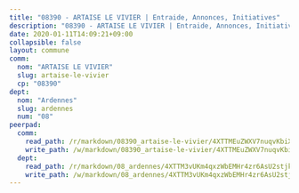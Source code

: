 ```yaml
---
title: "08390 - ARTAISE LE VIVIER | Entraide, Annonces, Initiatives"
description: "08390 - ARTAISE LE VIVIER | Entraide, Annonces, Initiatives"
date: 2020-01-11T14:09:21+09:00
collapsible: false
layout: commune
comm:
  nom: "ARTAISE LE VIVIER"
  slug: artaise-le-vivier
  cp: "08390"
dept:
  nom: "Ardennes"
  slug: ardennes
  num: "08"
peerpad:
  comm:
    read_path: /r/markdown/08390_artaise-le-vivier/4XTTMEuZWXV7nuqvKbiXpbJCNgg7LcsruSguTamxUVEZvcCEJ
    write_path: /w/markdown/08390_artaise-le-vivier/4XTTMEuZWXV7nuqvKbiXpbJCNgg7LcsruSguTamxUVEZvcCEJ-K3TgV78dHZRseBiCaWiqK4MhB6LqbVCtA7d9dfpD2JPx3uYkVQhAsHZgbF3CHrqBj71uxZ2o1XogiKuF14WLJewChF8QVwnvwuovmNf3jA42pwBUrfyd85BFPVWeT7uubqaQCf7U
  dept:
    read_path: /r/markdown/08_ardennes/4XTTM3vUKm4qxzWbEMHr4zr6AsU2stjkKdsaY9uMbmhXjv9QM
    write_path: /w/markdown/08_ardennes/4XTTM3vUKm4qxzWbEMHr4zr6AsU2stjkKdsaY9uMbmhXjv9QM-K3TgUMB9u4JvtZdFBPfBexH6pGeKJREiRZLakfAxGDqg6fgd1ib6XHxM9tkwaYxqJV2qNTbboL5jGpTS7re5rUf5cB5fLzdnicM4aJkF5ZXmkvCRXEh5XT7432iWRZFby5MMVbKP
---
```


